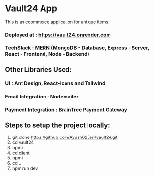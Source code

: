 # Vault24 App

This is an ecommerce application for antique items.

### Deployed at : https://vault24.onrender.com

### TechStack : MERN (MongoDB - Database, Express - Server, React - Frontend, Node - Backend)

## Other Libraries Used:

### UI : Ant Design, React-Icons and Tailwind

### Email Integration : Nodemailer

### Payment Integration : BrainTree Payment Gateway

## Steps to setup the project locally:

1. git clone https://github.com/Ayush625sri/vault24.git
2. cd vault24
3. npm i
4. cd client
5. npm i
6. cd ..
7. npm run dev
